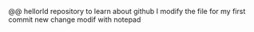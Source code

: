 @@ hellorld
repository to learn about github
I modify the file for my first commit
new change
modif with notepad

